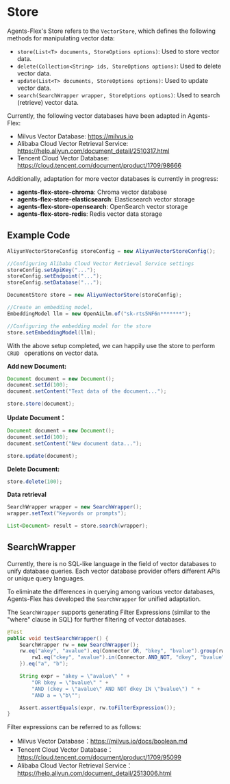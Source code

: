 # Store

Agents-Flex's Store refers to the ` VectorStore `, which defines the following methods for manipulating vector data:

- `store(List<T> documents, StoreOptions options)`: Used to store vector data.
- `delete(Collection<String> ids, StoreOptions options)`: Used to delete vector data.
- `update(List<T> documents, StoreOptions options)`: Used to update vector data.
- `search(SearchWrapper wrapper, StoreOptions options)`: Used to search (retrieve) vector data.

Currently, the following vector databases have been adapted in Agents-Flex:


- Milvus Vector Database: https://milvus.io
- Alibaba Cloud Vector Retrieval Service: https://help.aliyun.com/document_detail/2510317.html
- Tencent Cloud Vector Database: https://cloud.tencent.com/document/product/1709/98666

Additionally, adaptation for more vector databases is currently in progress:

- **agents-flex-store-chroma**: Chroma vector database
- **agents-flex-store-elasticsearch**: Elasticsearch vector storage
- **agents-flex-store-opensearch**: OpenSearch vector storage
- **agents-flex-store-redis**: Redis vector data storage

## Example Code

```java
AliyunVectorStoreConfig storeConfig = new AliyunVectorStoreConfig();

//Configuring Alibaba Cloud Vector Retrieval Service settings
storeConfig.setApiKey("...");
storeConfig.setEndpoint("...");
storeConfig.setDatabase("...");

DocumentStore store = new AliyunVectorStore(storeConfig);

//Create an embedding model，
EmbeddingModel llm = new OpenAiLlm.of("sk-rts5NF6n*******");

//Configuring the embedding model for the store
store.setEmbeddingModel(llm);
```

With the above setup completed, we can happily use the store to perform  `CRUD ` operations on vector data.

**Add new Document:**

```java
Document document = new Document();
document.setId(100);
document.setContent("Text data of the document...");

store.store(document);
```

**Update Document：**

```java
Document document = new Document();
document.setId(100);
document.setContent("New document data...");

store.update(document);
```

**Delete Document:**

```java
store.delete(100);
```

**Data retrieval**

```java
SearchWrapper wrapper = new SearchWrapper();
wrapper.setText("Keywords or prompts");

List<Document> result = store.search(wrapper);
```

## SearchWrapper


Currently, there is no SQL-like language in the field of vector databases to unify database queries. Each vector database provider offers different APIs or unique query languages.

To eliminate the differences in querying among various vector databases, Agents-Flex has developed the `SearchWrapper` for unified adaptation.

The `SearchWrapper` supports generating Filter Expressions (similar to the "where" clause in SQL) for further filtering of vector databases.

```java
@Test
public void testSearchWrapper() {
    SearchWrapper rw = new SearchWrapper();
    rw.eq("akey", "avalue").eq(Connector.OR, "bkey", "bvalue").group(rw1 -> {
        rw1.eq("ckey", "avalue").in(Connector.AND_NOT, "dkey", "bvalue");
    }).eq("a", "b");

    String expr = "akey = \"avalue\" " +
        "OR bkey = \"bvalue\" " +
        "AND (ckey = \"avalue\" AND NOT dkey IN \"bvalue\") " +
        "AND a = \"b\"";

    Assert.assertEquals(expr, rw.toFilterExpression());
}
```

Filter expressions can be referred to as follows:

- Milvus Vector Database：https://milvus.io/docs/boolean.md
- Tencent Cloud Vector Database：https://cloud.tencent.com/document/product/1709/95099
- Alibaba Cloud Vector Retrieval Service：https://help.aliyun.com/document_detail/2513006.html


